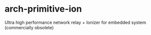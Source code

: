 # arch-primitive-ion
Ultra high performance network relay + Ionizer for embedded system (commercially obsolete)
